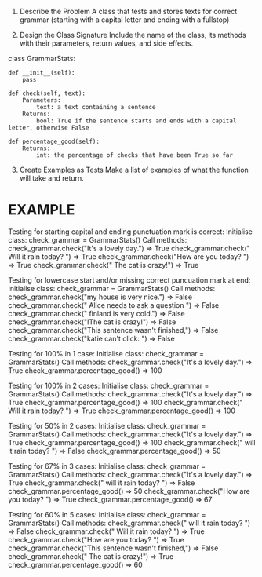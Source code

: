 1. Describe the Problem
A class that tests and stores texts for correct grammar (starting with a capital letter and ending with a fullstop)


2. Design the Class Signature
Include the name of the class, its methods with their parameters, return values, and side effects.

class GrammarStats:

    def __init__(self):
        pass
    
    def check(self, text):
        Parameters:
            text: a text containing a sentence
        Returns:
            bool: True if the sentence starts and ends with a capital letter, otherwise False

    def percentage_good(self):
        Returns:
            int: the percentage of checks that have been True so far


3. Create Examples as Tests
Make a list of examples of what the function will take and return.

# EXAMPLE

Testing for starting capital and ending punctuation mark is correct:
    Initialise class:
        check_grammar = GrammarStats()
    Call methods:
        check_grammar.check("It's a lovely day.") => True
        check_grammar.check(" Will it rain today? ") => True
        check_grammar.check("How are you today? ") => True
        check_grammar.check(" The cat is crazy!") => True
    
Testing for lowercase start and/or missing correct puncuation mark at end:
    Initialise class:
        check_grammar = GrammarStats()
    Call methods:
        check_grammar.check("my house is very nice.") => False
        check_grammar.check(" Alice needs to ask a question ") => False
        check_grammar.check(" finland is very cold.") => False
        check_grammar.check("!The cat is crazy!") => False
        check_grammar.check("This sentence wasn't finished,") => False
        check_grammar.check("katie can't click: ") => False

Testing for 100% in 1 case:
    Initialise class:
        check_grammar = GrammarStats()
    Call methods:
        check_grammar.check("It's a lovely day.") => True
        check_grammar.percentage_good() => 100

Testing for 100% in 2 cases:
    Initialise class:
        check_grammar = GrammarStats()
    Call methods:
        check_grammar.check("It's a lovely day.") => True
        check_grammar.percentage_good() => 100
        check_grammar.check(" Will it rain today? ") => True
        check_grammar.percentage_good() => 100

Testing for 50% in 2 cases:
    Initialise class:
        check_grammar = GrammarStats()
    Call methods:
        check_grammar.check("It's a lovely day.") => True
        check_grammar.percentage_good() => 100
        check_grammar.check(" will it rain today? ") => False
        check_grammar.percentage_good() => 50

Testing for 67% in 3 cases:
    Initialise class:
        check_grammar = GrammarStats()
    Call methods:
        check_grammar.check("It's a lovely day.") => True
        check_grammar.check(" will it rain today? ") => False
        check_grammar.percentage_good() => 50
        check_grammar.check("How are you today? ") => True
        check_grammar.percentage_good() => 67

Testing for 60% in 5 cases:
    Initialise class:
        check_grammar = GrammarStats()
    Call methods:
        check_grammar.check(" will it rain today? ") => False
        check_grammar.check(" Will it rain today? ") => True
        check_grammar.check("How are you today? ") => True
        check_grammar.check("This sentence wasn't finished,") => False
        check_grammar.check(" The cat is crazy!") => True
        check_grammar.percentage_good() => 60